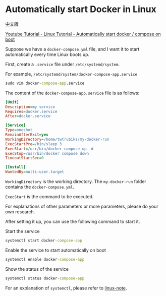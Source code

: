 # Automatically start Docker in Linux

[中文版](README.md)

[Youtube Tutorial - Linux Tutorial - Automatically start docker / compose on boot](https://youtu.be/c4YIQHCDLnQ)

Suppose we have a `docker-compose.yml` file, and I want it to start automatically every time Linux boots up.

First, create a `.service` file under `/etc/systemd/system`.

For example, `/etc/systemd/system/docker-compose-app.service`

```cmd
sudo vim docker-compose-app.service
```

The content of the `docker-compose-app.service` file is as follows:

```ini
[Unit]
Description=my service
Requires=docker.service
After=docker.service

[Service]
Type=oneshot
RemainAfterExit=yes
WorkingDirectory=/home/twtrubiks/my-docker-run
ExecStartPre=/bin/sleep 3
ExecStart=/usr/bin/docker compose up -d
ExecStop=/usr/bin/docker compose down
TimeoutStartSec=0

[Install]
WantedBy=multi-user.target
```

`WorkingDirectory` is the working directory. The `my-docker-run` folder contains the `docker-compose.yml`.

`ExecStart` is the command to be executed.

For explanations of other parameters or more parameters, please do your own research.

After setting it up, you can use the following command to start it.

Start the service

```cmd
systemctl start docker-compose-app
```

Enable the service to start automatically on boot

```cmd
systemctl enable docker-compose-app
```

Show the status of the service

```cmd
systemctl status docker-compose-app
```

For an explanation of `systemctl`, please refer to [linux-note](https://github.com/twtrubiks/linux-note/tree/master/systemctl-tutorial).
